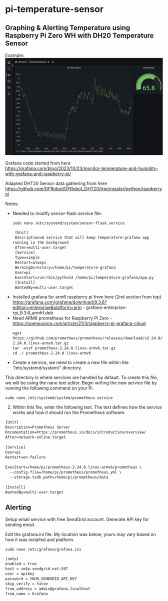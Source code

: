 # pi-temperature-sensor
## Graphing & Alerting Temperature using Raspberry Pi Zero WH with DH20 Temperature Sensor

Example:
![Example Showing Line Graph](https://github.com/dillonator/pi-temperature-sensor/blob/main/GrafanaTempSensorGraph.png?raw=true)

Grafana code started from here https://grafana.com/blog/2023/10/23/monitor-temperature-and-humidity-with-grafana-and-raspberry-pi/

Adapted DHT20 Sensor data gathering from here https://github.com/DFRobot/DFRobot_DHT20/tree/master/python/raspberrypi

Notes:
  * Needed to modify sensor-flask.service file:
    ```
    sudo nano /etc/systemd/system/sensor-flask.service
    ```
    ```
     [Unit]
     Description=A service that will keep temperature-grafana app running in the background
     After=multi-user.target
     [Service]
     Type=simple
     Restart=always
     WorkingDirectory=/home/pi/temperature-grafana
     User=pi
     ExecStart=/usr/bin/python3 /home/pi/temperature-grafana/app.py
     [Install]
     WantedBy=multi-user.target
     ```
  * Installed grafana for arm6 raspberry pi from here (2nd section from top) https://grafana.com/grafana/download/9.3.6?edition=enterprise&platform=arm - grafana-enterprise-rpi_9.3.6_armhf.deb
  * Need ARM6 prometheus for Raspberry Pi Zero - https://opensource.com/article/21/3/raspberry-pi-grafana-cloud
    ```
    wget https://github.com/prometheus/prometheus/releases/download/v2.24.0/prometheus-2.24.0.linux-armv6.tar.gz
    tar -xvzf prometheus-2.24.0.linux-armv6.tar.gz
    cd ./ prometheus-2.24.0.linux-armv6
    ```
  * Create a service, we need to create a new file within the “/etc/systemd/system/” directory.

   This directory is where services are handled by default.
   To create this file, we will be using the nano text editor.
   Begin writing the new service file by running the following command on your Pi.
   ```
   sudo nano /etc/systemd/system/prometheus.service
   ```
   2. Within this file, enter the following text.
   The text defines how the service works and how it should run the Prometheus software.
   ```
   [Unit]
   Description=Prometheus Server
   Documentation=https://prometheus.io/docs/introduction/overview/
   After=network-online.target
   
   [Service]
   User=pi
   Restart=on-failure
   
   ExecStart=/home/pi/prometheus-2.24.0.linux-armv6/prometheus \
     --config.file=/home/pi/prometheus/prometheus.yml \
     --storage.tsdb.path=/home/pi/prometheus/data
 
   [Install]
   WantedBy=multi-user.target
   ```

## Alerting
Setup email service with free SendGrid account. Generate API key for sending email.

Edit the grafana.ini file. My location was below; yours may vary based on how it was installed and platform.
```
sudo nano /etc/grafana/grafana.ini
```
```
[smtp]
enabled = true
host = smtp.sendgrid.net:587
user = apikey
password = YOUR_SENDGRID_API_KEY
skip_verify = false
from_address = admin@grafana.localhost
from_name = Grafana
```
